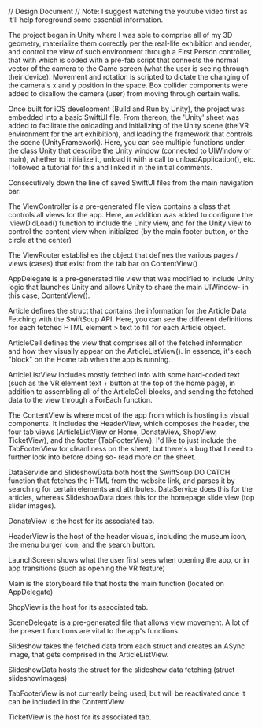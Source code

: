 // Design Document //
Note: I suggest watching the youtube video first as it'll help foreground some essential information.

The project began in Unity where I was able to comprise all of my 3D geometry, materialize them correctly per the real-life exhibition and render, and control the view of such environment through a First Person controller, that with which is coded with a pre-fab script that connects the normal vector of the camera to the Game screen (what the user is seeing through their device). Movement and rotation is scripted to dictate the changing of the camera's x and y position in the space. Box collider components were added to disallow the camera (user) from moving through certain walls. 

Once built for iOS development (Build and Run by Unity), the project was embedded into a basic SwiftUI file. From thereon, the 'Unity' sheet was added to facilitate the onloading and initializing of the Unity scene (the VR environment for the art exhibition), and loading the framework that controls the scene (UnityFramework). Here, you can see multiple functions under the class Unity that describe the Unity window (connected to UIWindow or main), whether to initialize it, unload it with a call to unloadApplication(), etc. I followed a tutorial for this and linked it in the initial comments.

Consecutively down the line of saved SwiftUI files from the main navigation bar:

The ViewController is a pre-generated file view contains a class that controls all views for the app. Here, an addition was added to configure the .viewDidLoad() function to include the Unity view, and for the Unity view to control the content view when initialized (by the main footer button, or the circle at the center)

The ViewRouter establishes the object that defines the various pages / views (cases) that exist from the tab bar on ContentView()

AppDelegate is a pre-generated file view that was modified to include Unity logic that launches Unity and allows Unity to share the main UIWindow- in this case, ContentView().

Article defines the struct that contains the information for the Article Data Fetching with the SwiftSoup API. Here, you can see the different definitions for each fetched HTML element > text to fill for each Article object.

ArticleCell defines the view that comprises all of the fetched information and how they visually appear on the ArticleListView(). In essence, it's each "block" on the Home tab when the app is running.

ArticleListView includes mostly fetched info with some hard-coded text (such as the VR element text + button at the top of the home page), in addition to assembling all of the ArticleCell blocks, and sending the fetched data to the view through a ForEach function.

The ContentView is where most of the app from which is hosting its visual components. It includes the HeaderView, which composes the header, the four tab views (ArticleListView or Home, DonateView, ShopView, TicketView), and the footer (TabFooterView). I'd like to just include the TabFooterView for cleanliness on the sheet, but there's a bug that I need to further look into before doing so- read more on the sheet.

DataServide and SlideshowData both host the SwiftSoup DO CATCH function that fetches the HTML from the website link, and parses it by searching for certain elements and attributes. DataService does this for the articles, whereas SlideshowData does this for the homepage slide view (top slider images).

DonateView is the host for its associated tab.

HeaderView is the host of the header visuals, including the museum icon, the menu burger icon, and the search button.

LaunchScreen shows what the user first sees when opening the app, or in app transitions (such as opening the VR feature)

Main is the storyboard file that hosts the main function (located on AppDelegate)

ShopView is the host for its associated tab.

SceneDelegate is a pre-generated file that allows view movement. A lot of the present functions are vital to the app's functions.

Slideshow takes the fetched data from each struct and creates an ASync image, that gets comprised in the ArticleListView.

SlideshowData hosts the struct for the slideshow data fetching (struct slideshowImages)

TabFooterView is not currently being used, but will be reactivated once it can be included in the ContentView.

TicketView is the host for its associated tab.
